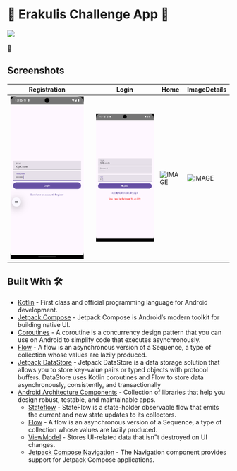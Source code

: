 # 💭 Erakulis Challenge App 💭

<img src="https://github.com/KareemAbuRejila/ErakulisTest/blob/main/thumbnail.png?raw=true" width="750">


📱

## Screenshots


| Registration                                                                         |   | Login                                                                                   | Home | ImageDetails |
|--------------------------------------------------------------------------------------|---|-----------------------------------------------------------------------------------------|------|--------------|
| ![IMAGE](https://github.com/KareemAbuRejila/ErakulisTest/blob/main/images/login.png) |   | ![IMAGE](https://github.com/KareemAbuRejila/ErakulisTest/blob/main/images/register.png) |![IMAGE](https://github.com/KareemAbuRejila/ErakulisTest/blob/main/images/Screenshot_20240921_211348.png)      |![IMAGE](https://github.com/KareemAbuRejila/ErakulisTest/blob/main/images/Screenshot_20240921_211348.png)              |
## Built With 🛠

- [Kotlin](https://kotlinlang.org/) - First class and official programming language for Android
  development.
- [Jetpack Compose](https://developer.android.com/jetpack/compose) - Jetpack Compose is Android’s
  modern toolkit for building native UI.
- [Coroutines](https://kotlinlang.org/docs/reference/coroutines-overview.html) - A coroutine is a
  concurrency design pattern that you can use on Android to simplify code that executes
  asynchronously.
- [Flow](https://kotlinlang.org/docs/reference/coroutines/flow.html) - A flow is an asynchronous
  version of a Sequence, a type of collection whose values are lazily produced.
- [Jetpack DataStore](https://developer.android.com/topic/libraries/architecture/datastore) -
  Jetpack DataStore is a data storage solution that allows you to store key-value pairs or typed
  objects with protocol buffers. DataStore uses Kotlin coroutines and Flow to store data
  asynchronously, consistently, and transactionally
- [Android Architecture Components](https://developer.android.com/topic/libraries/architecture) -
  Collection of libraries that help you design robust, testable, and maintainable apps.
    - [Stateflow](https://developer.android.com/kotlin/flow/stateflow-and-sharedflow) - StateFlow is
      a
      state-holder observable flow that emits the current and new state updates to its collectors.
    - [Flow](https://kotlinlang.org/docs/reference/coroutines/flow.html) - A flow is an asynchronous
      version of a Sequence, a type of collection whose values are lazily produced.
    - [ViewModel](https://developer.android.com/topic/libraries/architecture/viewmodel) - Stores
      UI-related data that isn"t destroyed on UI changes.
    - [Jetpack Compose Navigation](https://developer.android.com/jetpack/compose/navigation) - The
      Navigation component provides support for Jetpack Compose applications.

